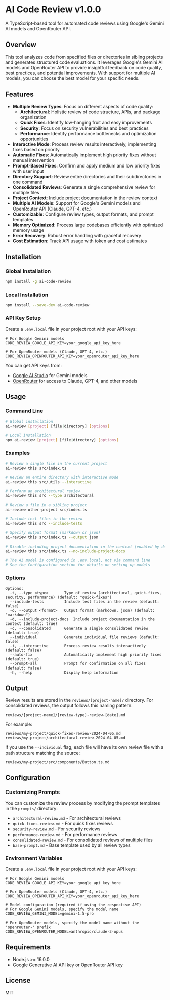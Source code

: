 # AI Code Review v1.0.0

A TypeScript-based tool for automated code reviews using Google's Gemini AI models and OpenRouter API.

## Overview

This tool analyzes code from specified files or directories in sibling projects and generates structured code evaluations. It leverages Google's Gemini AI models and OpenRouter API to provide insightful feedback on code quality, best practices, and potential improvements. With support for multiple AI models, you can choose the best model for your specific needs.

## Features

- **Multiple Review Types**: Focus on different aspects of code quality:
  - **Architectural**: Holistic review of code structure, APIs, and package organization
  - **Quick Fixes**: Identify low-hanging fruit and easy improvements
  - **Security**: Focus on security vulnerabilities and best practices
  - **Performance**: Identify performance bottlenecks and optimization opportunities
- **Interactive Mode**: Process review results interactively, implementing fixes based on priority
- **Automatic Fixes**: Automatically implement high priority fixes without manual intervention
- **Prompt-Based Fixes**: Confirm and apply medium and low priority fixes with user input
- **Directory Support**: Review entire directories and their subdirectories in one command
- **Consolidated Reviews**: Generate a single comprehensive review for multiple files
- **Project Context**: Include project documentation in the review context
- **Multiple AI Models**: Support for Google's Gemini models and OpenRouter API (Claude, GPT-4, etc.)
- **Customizable**: Configure review types, output formats, and prompt templates
- **Memory Optimized**: Process large codebases efficiently with optimized memory usage
- **Error Recovery**: Robust error handling with graceful recovery
- **Cost Estimation**: Track API usage with token and cost estimates

## Installation

### Global Installation

```bash
npm install -g ai-code-review
```

### Local Installation

```bash
npm install --save-dev ai-code-review
```

### API Key Setup

Create a `.env.local` file in your project root with your API keys:

```
# For Google Gemini models
CODE_REVIEW_GOOGLE_API_KEY=your_google_api_key_here

# For OpenRouter models (Claude, GPT-4, etc.)
CODE_REVIEW_OPENROUTER_API_KEY=your_openrouter_api_key_here
```

You can get API keys from:
- [Google AI Studio](https://makersuite.google.com/) for Gemini models
- [OpenRouter](https://openrouter.ai/) for access to Claude, GPT-4, and other models

## Usage

### Command Line

```bash
# Global installation
ai-review [project] [file|directory] [options]

# Local installation
npx ai-review [project] [file|directory] [options]
```

### Examples

```bash
# Review a single file in the current project
ai-review this src/index.ts

# Review an entire directory with interactive mode
ai-review this src/utils --interactive

# Perform an architectural review
ai-review this src --type architectural

# Review a file in a sibling project
ai-review other-project src/index.ts

# Include test files in the review
ai-review this src --include-tests

# Specify output format (markdown or json)
ai-review this src/index.ts --output json

# Disable including project documentation in the context (enabled by default)
ai-review this src/index.ts --no-include-project-docs

# The AI model is configured in .env.local, not via command line
# See the Configuration section for details on setting up models
```

### Options

```
Options:
  -t, --type <type>       Type of review (architectural, quick-fixes, security, performance) (default: "quick-fixes")
  --include-tests         Include test files in the review (default: false)
  -o, --output <format>   Output format (markdown, json) (default: "markdown")
  -d, --include-project-docs  Include project documentation in the context (default: true)
  -c, --consolidated      Generate a single consolidated review (default: true)
  --individual            Generate individual file reviews (default: false)
  -i, --interactive       Process review results interactively (default: false)
  --auto-fix              Automatically implement high priority fixes (default: true)
  --prompt-all            Prompt for confirmation on all fixes (default: false)
  -h, --help              Display help information
```

## Output

Review results are stored in the `reviews/[project-name]/` directory. For consolidated reviews, the output follows this naming pattern:

```
reviews/[project-name]/[review-type]-review-[date].md
```

For example:

```
reviews/my-project/quick-fixes-review-2024-04-05.md
reviews/my-project/architectural-review-2024-04-05.md
```

If you use the `--individual` flag, each file will have its own review file with a path structure matching the source:

```
reviews/my-project/src/components/Button.ts.md
```

## Configuration

### Customizing Prompts

You can customize the review process by modifying the prompt templates in the `prompts/` directory:

- `architectural-review.md` - For architectural reviews
- `quick-fixes-review.md` - For quick fixes reviews
- `security-review.md` - For security reviews
- `performance-review.md` - For performance reviews
- `consolidated-review.md` - For consolidated reviews of multiple files
- `base-prompt.md` - Base template used by all review types

### Environment Variables

Create a `.env.local` file in your project root with your API keys:

```
# For Google Gemini models
CODE_REVIEW_GOOGLE_API_KEY=your_google_api_key_here

# For OpenRouter models (Claude, GPT-4, etc.)
CODE_REVIEW_OPENROUTER_API_KEY=your_openrouter_api_key_here

# Model configuration (required if using the respective API)
# For Google Gemini models, specify the model name
CODE_REVIEW_GEMINI_MODEL=gemini-1.5-pro

# For OpenRouter models, specify the model name without the 'openrouter-' prefix
CODE_REVIEW_OPENROUTER_MODEL=anthropic/claude-3-opus
```

## Requirements

- Node.js >= 16.0.0
- Google Generative AI API key or OpenRouter API key

## License

MIT
